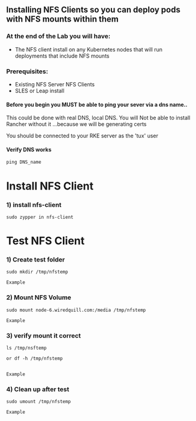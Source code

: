 ## Installing NFS Clients so you can deploy pods with NFS mounts within them

### At the end of the Lab you will have:
* The NFS client install on any Kubernetes nodes that will run deployments that include NFS mounts

### Prerequisites:

  * Existing NFS Server
NFS Clients
  * SLES or Leap install

#### Before you begin you MUST be able to ping your sever via a dns name..
   This could be done with real DNS, local DNS.
   You will Not be able to install Rancher without it ...because we will be generating certs

   You should be connected to your RKE server as the 'tux' user

#### Verify DNS works
```
ping DNS_name
```

# Install NFS Client


### 1) install nfs-client
```
sudo zypper in nfs-client

```

# Test NFS Client

### 1) Create test folder
```
sudo mkdir /tmp/nfstemp

Example
```

### 2) Mount NFS Volume 
```
sudo mount node-6.wiredquill.com:/media /tmp/nfstemp

Example
```

### 3) verify mount it correct
```
ls /tmp/nsftemp

or df -h /tmp/nfstemp


Example
```
### 4) Clean up after test
```
sudo umount /tmp/nfstemp

Example
```
